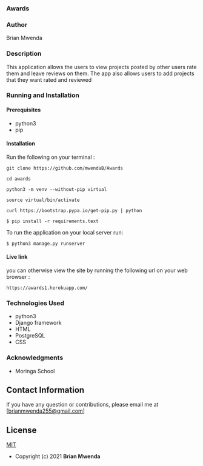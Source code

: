 ### Awards

### Author
Brian Mwenda

### Description

This application allows the users to view projects posted by other users rate them and leave reviews on them. The app also allows users to add projects that they want rated and reviewed

### Running and Installation

#### Prerequisites

- python3
- pip

#### Installation
Run the following on your terminal :
```
git clone https://github.com/mwendaB/Awards
```
```
cd awards
```

```
python3 -m venv --without-pip virtual
```

```
source virtual/bin/activate
```

```
curl https://bootstrap.pypa.io/get-pip.py | python
```

```
$ pip install -r requirements.text
```

To run the application on your local server run:

```
$ python3 manage.py runserver
```

#### Live link
 you can otherwise view the site by running the following url on your web browser :
```
https://awards1.herokuapp.com/
```

### Technologies Used

- python3 
- Django framework
- HTML
- PostgreSQL
- CSS

### Acknowledgments

- Moringa School

## Contact Information   
If you have any question or contributions, please email me at [brianmwenda255@gmail.com]  
  
## License 
[MIT](license)
* Copyright (c) 2021 **Brian Mwenda**